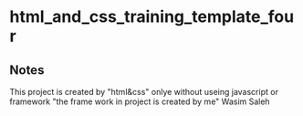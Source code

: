 # html_and_css_training_template_four
## Notes
This project is created by "html&css" onlye without useing javascript or framework "the frame work in project is created by me"
Wasim Saleh
